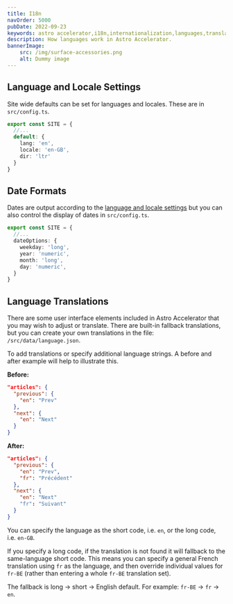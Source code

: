 ```yaml
---
title: I18n
navOrder: 5000
pubDate: 2022-09-23
keywords: astro accelerator,i18n,internationalization,languages,translations
description: How languages work in Astro Accelerator.
bannerImage:
    src: /img/surface-accessories.png
    alt: Dummy image
---
```


## Language and Locale Settings

Site wide defaults can be set for languages and locales. These are in `src/config.ts`.

```typescript
export const SITE = {
  //...
  default: {
    lang: 'en',
    locale: 'en-GB',
    dir: 'ltr'
  }
}
```

## Date Formats

Dates are output according to the [language and locale settings](#language-and-locale-settings) but you can also control the display of dates in `src/config.ts`.

```typescript
export const SITE = {
  //...
  dateOptions: {
    weekday: 'long',
    year: 'numeric',
    month: 'long',
    day: 'numeric',
  }
}
```

## Language Translations

There are some user interface elements included in Astro Accelerator that you may wish to adjust or translate. There are built-in fallback translations, but you can create your own translations in the file: `/src/data/language.json`.

To add translations or specify additional language strings. A before and after example will help to illustrate this.

**Before:**

```json
"articles": {
  "previous": {
    "en": "Prev"
  },
  "next": {
    "en": "Next"
  }
}
```

**After:**

```json
"articles": {
  "previous": {
    "en": "Prev",
    "fr": "Précédent"
  },
  "next": {
    "en": "Next"
    "fr": "Suivant"
  }
}
```

You can specify the language as the short code, i.e. `en`, or the long code, i.e. `en-GB`.

If you specify a long code, if the translation is not found it will fallback to the same-language short code. This means you can specify a general French translation using `fr` as the language, and then override individual values for `fr-BE` (rather than entering a whole `fr-BE` translation set).

The fallback is long -> short -> English default. For example:  `fr-BE` -> `fr` -> `en`.
